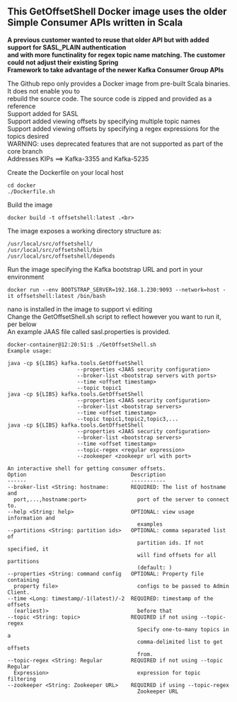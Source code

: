 ## This GetOffsetShell Docker image uses the older Simple Consumer APIs written in Scala <br>
**A previous customer wanted to reuse that older API but with added support for SASL_PLAIN authentication** <br>
**and with more functinality for regex topic name matching. The customer could not adjust their existing Spring** <br>
**Framework to take advantage of the newer Kafka Consumer Group APIs** <br>

The Github repo only provides a Docker image from pre-built Scala binaries. It does not enable you to <br>
rebuild the source code. The source code is zipped and provided as a reference <br>
Support added for SASL <br>
Support added viewing offsets by specifying multiple topic names <br>
Support added viewing offsets by specifying a regex expressions for the topics desired <br>
WARNING: uses deprecated features that are not supported as part of the core branch <br>
Addresses KIPs ==> Kafka-3355 and Kafka-5235 <br>

Create the Dockerfile on your local host <br>
```
cd docker 
./Dockerfile.sh
```

Build the image<br>
```
docker build -t offsetshell:latest .<br>
```

The image exposes a working directory structure as: <br>
```
/usr/local/src/offsetshell/ 
/usr/local/src/offsetshell/bin 
/usr/local/src/offsetshell/depends
```

Run the image specifying the Kafka bootstrap URL and port in your environment <br>
```
docker run --env BOOTSTRAP_SERVER=192.168.1.230:9093 --network=host -it offsetshell:latest /bin/bash 
```

nano is installed in the image to support vi editing <br>
Change the GetOffsetShell.sh script to reflect however you want to run it, per below <br>
An example JAAS file called sasl.properties is provided. <br>

```
docker-container@12:20:51:$ ./GetOffsetShell.sh 
Example usage: 

java -cp ${LIBS} kafka.tools.GetOffsetShell 
                      --properties <JAAS security configuration> 
                      --broker-list <bootstrap servers with ports> 
                      --time <offset timestamp> 
                      --topic topic1 
java -cp ${LIBS} kafka.tools.GetOffsetShell 
                      --properties <JAAS security configuration> 
                      --broker-list <bootstrap servers> 
                      --time <offset timestamp> 
                      --topic topic1,topic2,topic3,... 
java -cp ${LIBS} kafka.tools.GetOffsetShell 
                      --properties <JAAS security configuration> 
                      --broker-list <bootstrap servers> 
                      --time <offset timestamp> 
                      --topic-regex <regular expression> 
                      --zookeeper <zookeepr url with port> 

An interactive shell for getting consumer offsets. 
Option                                 Description 
------                                 ----------- 
--broker-list <String: hostname:       REQUIRED: The list of hostname and    
  port,...,hostname:port>                port of the server to connect to.   
--help <String: help>                  OPTIONAL: view usage information and  
                                         examples                            
--partitions <String: partition ids>   OPTIONAL: comma separated list of     
                                         partition ids. If not specified, it 
                                         will find offsets for all partitions
                                         (default: )                         
--properties <String: command config   OPTIONAL: Property file containing    
  property file>                         configs to be passed to Admin Client.
--time <Long: timestamp/-1(latest)/-2  REQUIRED: timestamp of the offsets     
  (earliest)>                            before that                          
--topic <String: topic>                REQUIRED if not using --topic-regex    
                                         Specify one-to-many topics in a      
                                         comma-delimited list to get offsets  
                                         from.                                
--topic-regex <String: Regular         REQUIRED if not using --topic Regular  
  Expression>                            expression for topic filtering       
--zookeeper <String: Zookeeper URL>    REQUIRED if using --topic-regex        
                                         Zookeeper URL                        
```
